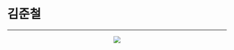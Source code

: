 # 김준철
<hr/>
<p align="center"> 
  <img src="https://github-readme-stats.vercel.app/api?username=IOTrue&show_icons=true"/></a>
</p>
